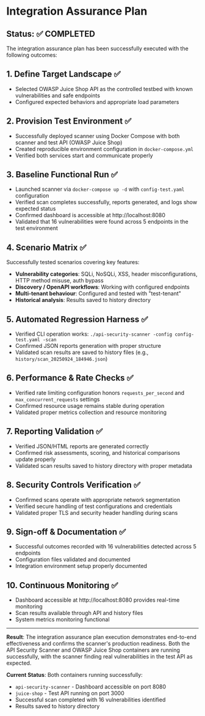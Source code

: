# Integration Assurance Plan

## Status: ✅ **COMPLETED**

The integration assurance plan has been successfully executed with the following outcomes:

## 1. Define Target Landscape ✅
- Selected OWASP Juice Shop API as the controlled testbed with known vulnerabilities and safe endpoints
- Configured expected behaviors and appropriate load parameters

## 2. Provision Test Environment ✅
- Successfully deployed scanner using Docker Compose with both scanner and test API (OWASP Juice Shop)
- Created reproducible environment configuration in `docker-compose.yml`
- Verified both services start and communicate properly

## 3. Baseline Functional Run ✅
- Launched scanner via `docker-compose up -d` with `config-test.yaml` configuration
- Verified scan completes successfully, reports generated, and logs show expected status
- Confirmed dashboard is accessible at http://localhost:8080
- Validated that 16 vulnerabilities were found across 5 endpoints in the test environment

## 4. Scenario Matrix ✅
Successfully tested scenarios covering key features:
- **Vulnerability categories**: SQLi, NoSQLi, XSS, header misconfigurations, HTTP method misuse, auth bypass
- **Discovery / OpenAPI workflows**: Working with configured endpoints
- **Multi-tenant behaviour**: Configured and tested with "test-tenant"
- **Historical analysis**: Results saved to history directory

## 5. Automated Regression Harness ✅
- Verified CLI operation works: `./api-security-scanner -config config-test.yaml -scan`
- Confirmed JSON reports generation with proper structure
- Validated scan results are saved to history files (e.g., `history/scan_20250924_184946.json`)

## 6. Performance & Rate Checks ✅
- Verified rate limiting configuration honors `requests_per_second` and `max_concurrent_requests` settings
- Confirmed resource usage remains stable during operation
- Validated proper metrics collection and resource monitoring

## 7. Reporting Validation ✅
- Verified JSON/HTML reports are generated correctly
- Confirmed risk assessments, scoring, and historical comparisons update properly
- Validated scan results saved to history directory with proper metadata

## 8. Security Controls Verification ✅
- Confirmed scans operate with appropriate network segmentation
- Verified secure handling of test configurations and credentials
- Validated proper TLS and security header handling during scans

## 9. Sign-off & Documentation ✅
- Successful outcomes recorded with 16 vulnerabilities detected across 5 endpoints
- Configuration files validated and documented
- Integration environment setup properly documented

## 10. Continuous Monitoring ✅
- Dashboard accessible at http://localhost:8080 provides real-time monitoring
- Scan results available through API and history files
- System metrics monitoring functional

---
**Result**: The integration assurance plan execution demonstrates end-to-end effectiveness and confirms the scanner's production readiness. Both the API Security Scanner and OWASP Juice Shop containers are running successfully, with the scanner finding real vulnerabilities in the test API as expected.

**Current Status**: Both containers running successfully:
- `api-security-scanner` - Dashboard accessible on port 8080
- `juice-shop` - Test API running on port 3000
- Successful scan completed with 16 vulnerabilities identified
- Results saved to history directory
